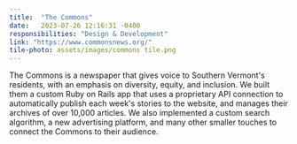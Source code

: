 ```yaml
---
title:  "The Commons"
date:   2023-07-26 12:16:31 -0400
responsibilities: "Design & Development"
link: "https://www.commonsnews.org/"
tile-photo: assets/images/commons tile.png
---
```

The Commons is a newspaper that gives voice to Southern Vermont's residents, with an emphasis on diversity, equity, and inclusion. We built them a custom Ruby on Rails app that uses a proprietary API connection to automatically publish each week's stories to the website, and manages their archives of over 10,000 articles. We also implemented a custom search algorithm, a new advertising platform, and many other smaller touches to connect the Commons to their audience.